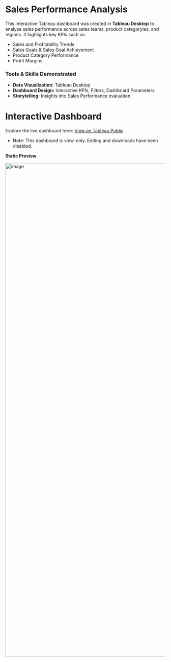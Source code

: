 # Sales Performance Analysis
This interactive Tableau dashboard was created in **Tableau Desktop** to analyze sales performance across sales teams, product categoryies, and regions. It highlights key KPIs such as:
* Sales and Profitability Trends
* Sales Goals & Sales Goal Achievement
* Product Category Performance
* Profit Margins

### Tools & Skills Demonstrated
* **Data Visualization:** Tableau Desktop
* **Dashboard Design:** Interactive KPIs, Filters, Dashboard Parameters
* **Storytelling:** Insights into Sales Performance evaluation.

# Interactive Dashboard

Explore the live dashboard here: 
[View on Tableau Public](https://public.tableau.com/views/SalesPerformanceAnalysis_17610912421110/PerformanceDashboard?:language=en-US&publish=yes&:sid=&:redirect=auth&:display_count=n&:origin=viz_share_link)

* Note: This dashboard is view-only. Editing and downloads have been disabled.

**Static Preview**

<img width="1999" height="1545" alt="image" src="https://github.com/user-attachments/assets/31aaa6eb-0a97-4eb8-9a91-4a92fb9a8d05" />
